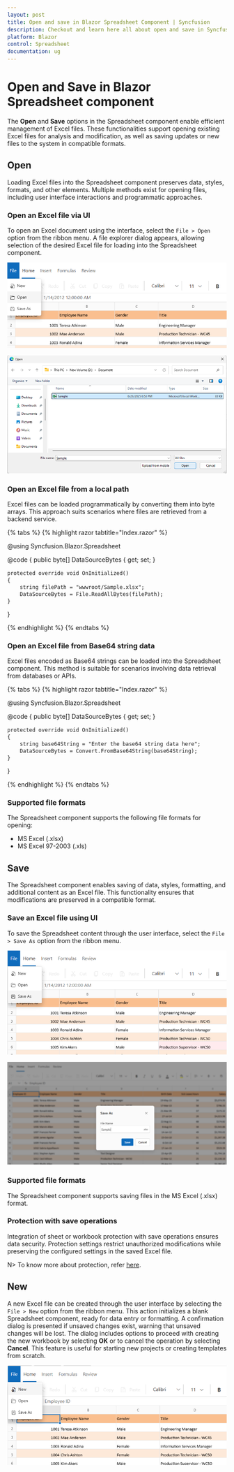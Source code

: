 ```yaml
---
layout: post
title: Open and save in Blazor Spreadsheet Component | Syncfusion
description: Checkout and learn here all about open and save in Syncfusion Blazor Spreadsheet component and more | Syncfusion.
platform: Blazor
control: Spreadsheet
documentation: ug
---
```


# Open and Save in Blazor Spreadsheet component

The **Open** and **Save** options in the Spreadsheet component enable efficient management of Excel files. These functionalities support opening existing Excel files for analysis and modification, as well as saving updates or new files to the system in compatible formats.

## Open
Loading Excel files into the Spreadsheet component preserves data, styles, formats, and other elements. Multiple methods exist for opening files, including user interface interactions and programmatic approaches.

### Open an Excel file via UI
To open an Excel document using the interface, select the `File > Open` option from the ribbon menu. A file explorer dialog appears, allowing selection of the desired Excel file for loading into the Spreadsheet component.

![UI showing file menu with open option](./images/file-open-feature.png)

![File explorer showing Excel file](./images/select-excel-file.png)

### Open an Excel file from a local path
Excel files can be loaded programmatically by converting them into byte arrays. This approach suits scenarios where files are retrieved from a backend service.

{% tabs %}
{% highlight razor tabtitle="Index.razor" %}

@using Syncfusion.Blazor.Spreadsheet

<SfSpreadsheet DataSource="DataSourceBytes" >
    <SpreadsheetRibbon></SpreadsheetRibbon>
</SfSpreadsheet>

@code {
    public byte[] DataSourceBytes { get; set; }

    protected override void OnInitialized()
    {
        string filePath = "wwwroot/Sample.xlsx";
        DataSourceBytes = File.ReadAllBytes(filePath);
    }
}

{% endhighlight %}
{% endtabs %}

### Open an Excel file from Base64 string data
Excel files encoded as Base64 strings can be loaded into the Spreadsheet component. This method is suitable for scenarios involving data retrieval from databases or APIs.

{% tabs %}
{% highlight razor tabtitle="Index.razor" %}

@using Syncfusion.Blazor.Spreadsheet

 <SfSpreadsheet DataSource="DataSourceBytes" >
    <SpreadsheetRibbon></SpreadsheetRibbon>
 </SfSpreadsheet>

@code {
    public byte[] DataSourceBytes { get; set; }

    protected override void OnInitialized()
    {
        string base64String = "Enter the base64 string data here";
        DataSourceBytes = Convert.FromBase64String(base64String);     
    }
}

{% endhighlight %}
{% endtabs %}

### Supported file formats
The Spreadsheet component supports the following file formats for opening:
* MS Excel (.xlsx)
* MS Excel 97-2003 (.xls)

## Save
The Spreadsheet component enables saving of data, styles, formatting, and additional content as an Excel file. This functionality ensures that modifications are preserved in a compatible format.

### Save an Excel file using UI
To save the Spreadsheet content through the user interface, select the `File > Save As` option from the ribbon menu.

![UI showing file menu with save option](./images/file-save-feature.png)

![File explorer interface for saving a file](./images/file-save-dialogbox.png)

### Supported file formats
The Spreadsheet component supports saving files in the MS Excel (.xlsx) format.

### Protection with save operations
Integration of sheet or workbook protection with save operations ensures data security. Protection settings restrict unauthorized modifications while preserving the configured settings in the saved Excel file.

N> To know more about protection, refer [here](https://blazor.syncfusion.com/documentation/spreadsheet/protection#protect-sheet).

## New
A new Excel file can be created through the user interface by selecting the `File > New` option from the ribbon menu. This action initializes a blank Spreadsheet component, ready for data entry or formatting. A confirmation dialog is presented if unsaved changes exist, warning that unsaved changes will be lost. The dialog includes options to proceed with creating the new workbook by selecting **OK** or to cancel the operation by selecting **Cancel**. This feature is useful for starting new projects or creating templates from scratch.

![UI showing file menu with new option](./images/file-new-feature.png)